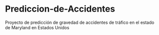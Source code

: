 # Prediccion-de-Accidentes
Proyecto de predicción de gravedad de accidentes de tráfico en el estado de Maryland en Estados Unidos

